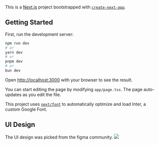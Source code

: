 This is a [Next.js](https://nextjs.org/) project bootstrapped with [`create-next-app`](https://github.com/vercel/next.js/tree/canary/packages/create-next-app).

## Getting Started

First, run the development server:

```bash
npm run dev
# or
yarn dev
# or
pnpm dev
# or
bun dev
```

Open [http://localhost:3000](http://localhost:3000) with your browser to see the result.

You can start editing the page by modifying `app/page.tsx`. The page auto-updates as you edit the file.

This project uses [`next/font`](https://nextjs.org/docs/basic-features/font-optimization) to automatically optimize and load Inter, a custom Google Font.

## UI Design
The UI design was picked from the figma community.
<img src="https://www.figma.com/file/LzOzjcOwV1gk6MA7rZKJwD/Laura's-Closet-(-E-commerce-Fashion-Website-Landing-Page-)-(Community)?type=design&node-id=1-2&mode=design&t=XvDEFdkvOrGiTchI-0" />